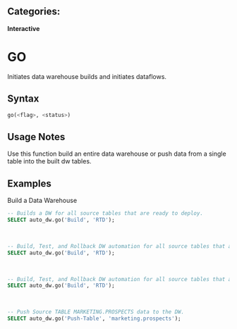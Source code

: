 ## Categories:
**Interactive**

# GO
Initiates data warehouse builds and initiates dataflows.

## Syntax
``` SQL
go(<flag>, <status>)
```

## Usage Notes
Use this function build an entire data warehouse or push data from a single table into the built dw tables.

## Examples

Build a Data Warehouse
```sql
-- Builds a DW for all source tables that are ready to deploy.
SELECT auto_dw.go('Build', 'RTD');
```

<br>

```sql
-- Build, Test, and Rollback DW automation for all source tables that are ready to deploy.
SELECT auto_dw.go('Build', 'RTD');
```

<br>

```sql
-- Build, Test, and Rollback DW automation for all source tables that are ready to deploy.
SELECT auto_dw.go('Build', 'RTD');
```

<br>

```sql
-- Push Source TABLE MARKETING.PROSPECTS data to the DW.
SELECT auto_dw.go('Push-Table', 'marketing.prospects');
```
